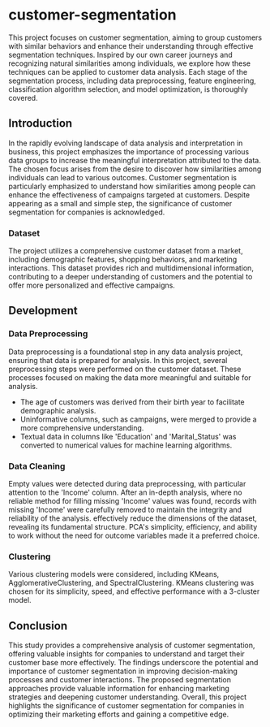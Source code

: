 # customer-segmentation

This project focuses on customer segmentation, aiming to group customers with similar behaviors and enhance their understanding through effective segmentation techniques. Inspired by our own career journeys and recognizing natural similarities among individuals, we explore how these techniques can be applied to customer data analysis. Each stage of the segmentation process, including data preprocessing, feature engineering, classification algorithm selection, and model optimization, is thoroughly covered.

## Introduction

In the rapidly evolving landscape of data analysis and interpretation in business, this project emphasizes the importance of processing various data groups to increase the meaningful interpretation attributed to the data. The chosen focus arises from the desire to discover how similarities among individuals can lead to various outcomes. Customer segmentation is particularly emphasized to understand how similarities among people can enhance the effectiveness of campaigns targeted at customers. Despite appearing as a small and simple step, the significance of customer segmentation for companies is acknowledged.

### Dataset

The project utilizes a comprehensive customer dataset from a market, including demographic features, shopping behaviors, and marketing interactions. This dataset provides rich and multidimensional information, contributing to a deeper understanding of customers and the potential to offer more personalized and effective campaigns.

## Development

### Data Preprocessing

Data preprocessing is a foundational step in any data analysis project, ensuring that data is prepared for analysis. In this project, several preprocessing steps were performed on the customer dataset. These processes focused on making the data more meaningful and suitable for analysis.

- The age of customers was derived from their birth year to facilitate demographic analysis.
- Uninformative columns, such as campaigns, were merged to provide a more comprehensive understanding.
- Textual data in columns like 'Education' and 'Marital_Status' was converted to numerical values for machine learning algorithms.

### Data Cleaning

Empty values were detected during data preprocessing, with particular attention to the 'Income' column. After an in-depth analysis, where no reliable method for filling missing 'Income' values was found, records with missing 'Income' were carefully removed to maintain the integrity and reliability of the analysis.
effectively reduce the dimensions of the dataset, revealing its fundamental structure. PCA's simplicity, efficiency, and ability to work without the need for outcome variables made it a preferred choice.

### Clustering

Various clustering models were considered, including KMeans, AgglomerativeClustering, and SpectralClustering. KMeans clustering was chosen for its simplicity, speed, and effective performance with a 3-cluster model.

## Conclusion

This study provides a comprehensive analysis of customer segmentation, offering valuable insights for companies to understand and target their customer base more effectively. The findings underscore the potential and importance of customer segmentation in improving decision-making processes and customer interactions. The proposed segmentation approaches provide valuable information for enhancing marketing strategies and deepening customer understanding. Overall, this project highlights the significance of customer segmentation for companies in optimizing their marketing efforts and gaining a competitive edge.
